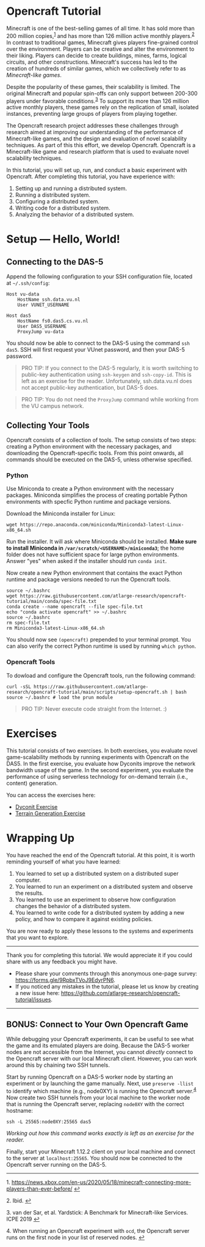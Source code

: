 # Opencraft Tutorial

Minecraft is one of the best-selling games of all time.
It has sold more than 200 million copies,<sup id="a1">[1](#fn1)</sup> and has more than 126 million active monthly players.<sup id="a2">[2](#fn2)</sup>
In contrast to traditional games, Minecraft gives players fine-grained control over the environment.
Players can be creative and alter the environment to their liking.
Players can decide to create buildings, mines, farms, logical circuits, and other constructions.
Minecraft's success has led to the creation of hundreds of similar games, which we collectively refer to as _Minecraft-like games_.

Despite the popularity of these games, their scalability is limited.
The original Minecraft and popular spin-offs can only support between 200-300 players under favorable conditions.<sup id="a3">[3](#fn3)</sup>
To support its more than 126 million active monthly players, these games rely on the replication of small, isolated instances, preventing large groups of players from playing together.

The Opencraft research project addresses these challenges through research aimed at improving our understanding of the performance of Minecraft-like games, and the design and evaluation of novel scalability techniques.
As part of this this effort, we develop Opencraft.
Opencraft is a Minecraft-like game and research platform that is used to evaluate novel scalability techniques.

In this tutorial, you will set up, run, and conduct a basic experiment with Opencraft. After completing this tutorial, you have experience with:

1. Setting up and running a distributed system.
2. Running a distributed system.
2. Configuring a distributed system.
3. Writing code for a distributed system.
4. Analyzing the behavior of a distributed system.

# Setup — Hello, World!

## Connecting to the DAS-5

Append the following configuration to your SSH configuration file, located at `~/.ssh/config`:

```
Host vu-data
	HostName ssh.data.vu.nl
	User VUNET_USERNAME

Host das5
	HostName fs0.das5.cs.vu.nl
	User DAS5_USERNAME
	ProxyJump vu-data
```

You should now be able to connect to the DAS-5 using the command `ssh das5`.
SSH will first request your VUnet password, and then your DAS-5 password.

> PRO TIP: If you connect to the DAS-5 regularly, it is worth switching to public-key authentication using `ssh-keygen` and `ssh-copy-id`. This is left as an exercise for the reader. Unfortunately, ssh.data.vu.nl does not accept public-key authentication, but DAS-5 does.

> PRO TIP: You do not need the `ProxyJump` command while working from the VU campus network.

## Collecting Your Tools

Opencraft consists of a collection of tools. The setup consists of two steps: creating a Python environment with the necessary packages, and downloading the Opencraft-specific tools. From this point onwards, all commands should be executed on the DAS-5, unless otherwise specified.

### Python

Use Miniconda to create a Python environment with the necessary packages.
Miniconda simplifies the process of creating portable Python environments with specfic Python runtime and package versions.

Download the Miniconda installer for Linux:

```
wget https://repo.anaconda.com/miniconda/Miniconda3-latest-Linux-x86_64.sh
```
Run the installer. It will ask where Miniconda should be installed. **Make sure to install Miniconda in `/var/scratch/<USERNAME>/miniconda3`**;
the home folder does not have sufficient space for large python environments. Answer "yes" when asked if the installer should run `conda init`.

Now create a new Python environment that contains the exact Python runtime and package versions needed to run the Opencraft tools.

```
source ~/.bashrc
wget https://raw.githubusercontent.com/atlarge-research/opencraft-tutorial/main/conda/spec-file.txt
conda create --name opencraft --file spec-file.txt
echo "conda activate opencraft" >> ~/.bashrc
source ~/.bashrc
rm spec-file.txt
rm Miniconda3-latest-Linux-x86_64.sh
```
You should now see `(opencraft)` prepended to your terminal prompt. You can also verify the correct Python runtime is used by running `which python`.

### Opencraft Tools

To dowload and configure the Opencraft tools, run the following command:

```
curl -sSL https://raw.githubusercontent.com/atlarge-research/opencraft-tutorial/main/scripts/setup-opencraft.sh | bash
source ~/.bashrc # load the prun module
```

> PRO TIP: Never execute code straight from the Internet. :)

# Exercises

This tutorial consists of two exercises. In both exercises, you evaluate novel game-scalability methods by running experiments with Opencraft on the DAS5. In the first exercise, you evaluate how Dyconits improve the network bandwidth usage of the game. In the second experiment, you evaluate the performance of using serverless technology for on-demand terrain (i.e., content) generation.

You can access the exercises here:

- [Dyconit Exercise](./exercises/dyconits/README.md)
- [Terrain Generation Exercise](./exercises/terrain-generation/README.md)

# Wrapping Up

You have reached the end of the Opencraft tutorial. At this point, it is worth reminding yourself of what you have learned:

1. You learned to set up a distributed system on a distributed super computer.
2. You learned to run an experiment on a distributed system and observe the results.
3. You learned to use an experiment to observe how configuration changes the behavior of a distributed system.
4. You learned to write code for a distributed system by adding a new policy, and how to compare it against existing policies.

You are now ready to apply these lessons to the systems and experiments that you want to explore.

---

Thank you for completing this tutorial. We would appreciate it if you could share with us any feedback you might have.

- Please share your comments through this anonymous one-page survey: <https://forms.gle/9RpbxTVoJ9EdyrPN6>.
- If you noticed any mistakes in the tutorial, please let us know by creating a new issue here: <https://github.com/atlarge-research/opencraft-tutorial/issues>.

---

## BONUS: Connect to Your Own Opencraft Game

While debugging your Opencraft experiments, it can be useful to see what the game and its emulated players are doing. Because the DAS-5 worker nodes are not accessible from the Internet, you cannot *directly* connect to the Opencraft server with our local Minecraft client.
However, you can work around this by chaining two SSH tunnels.

Start by running Opencraft on a DAS-5 worker node by starting an experiment or by launching the game manually. Next, use `preserve -llist` to identify which machine (e.g., node0XY) is running the Opencraft server.<sup id="a4">[4](#fn4)</sup> Now create two SSH tunnels from your local machine to the worker node that is running the Opencraft server, replacing `node0XY` with the correct hostname:

```
ssh -L 25565:node0XY:25565 das5
```
*Working out how this command works exactly is left as an exercise for the reader.*

Finally, start your Minecraft 1.12.2 client on your local machine and connect to the server at `localhost:25565`. You should now be connected to the Opencraft server running on the DAS-5.

---

<a name="fn1">1.</a> <https://news.xbox.com/en-us/2020/05/18/minecraft-connecting-more-players-than-ever-before/> [↩](#a1)

<a name="fn2">2.</a> Ibid. [↩](#a2)

<a name="fn3">3.</a> van der Sar, et al. Yardstick: A Benchmark for Minecraft-like Services. ICPE 2019 [↩](#a3)

<a name="fn4">4.</a> When running an Opencraft experiment with `ocd`, the Opencraft server runs on the first node in your list of reserved nodes. [↩](#a4)

